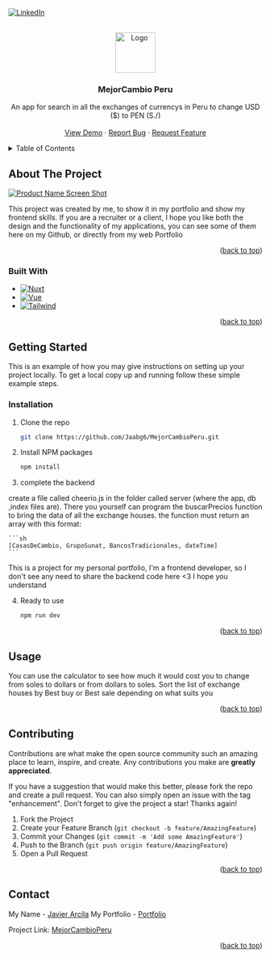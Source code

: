 <div id="top"></div>

[![LinkedIn][linkedin-shield]][linkedin-url]



<!-- PROJECT LOGO -->
<br />
<div align="center">
  <a href="https://mejorcambio-peru.herokuapp.com/">
    <img src="https://i.imgur.com/8kvFHyg.png" alt="Logo" width="80" height="80">
  </a>

  <h3 align="center">MejorCambio Peru</h3>

  <p align="center">
    An app for search in all the exchanges of currencys in Peru to change USD ($) to PEN (S./)
    <br />
    <br />
    <a href="https://mejorcambio-peru.herokuapp.com/">View Demo</a>
    ·
    <a href="https://github.com/Jaabg6/MejorCambioPeru/issues">Report Bug</a>
    ·
    <a href="https://github.com/Jaabg6/MejorCambioPeru/issues">Request Feature</a>
  </p>
</div>



<!-- TABLE OF CONTENTS -->
<details>
  <summary>Table of Contents</summary>
  <ol>
    <li>
      <a href="#about-the-project">About The Project</a>
      <ul>
        <li><a href="#built-with">Built With</a></li>
      </ul>
    </li>
    <li>
      <a href="#getting-started">Getting Started</a>
      <ul>
        <li><a href="#installation">Installation</a></li>
      </ul>
    </li>
    <li><a href="#usage">Usage</a></li>
    <li><a href="#contributing">Contributing</a></li>
    <li><a href="#contact">Contact</a></li>
  </ol>
</details>



<!-- ABOUT THE PROJECT -->
## About The Project

[![Product Name Screen Shot][product-screenshot]](https://mejorcambio-peru.herokuapp.com/)

This project was created by me, to show it in my portfolio and show my frontend skills. If you are a recruiter or a client, I hope you like both the design and the functionality of my applications, you can see some of them here on my Github, or directly from my web Portfolio

<p align="right">(<a href="#top">back to top</a>)</p>



### Built With



* [![Nuxt][Nuxt.js]][Nuxt-url]
* [![Vue][Vue.js]][Vue-url]
* [![Tailwind][Tailwindcss]][Tailwindcss-url]

<p align="right">(<a href="#top">back to top</a>)</p>



<!-- GETTING STARTED -->
## Getting Started

This is an example of how you may give instructions on setting up your project locally.
To get a local copy up and running follow these simple example steps.

### Installation

1. Clone the repo
   ```sh
   git clone https://github.com/Jaabg6/MejorCambioPeru.git
   ```
2. Install NPM packages
   ```sh
   npm install
   ```
3. complete the backend

create a file called cheerio.js in the folder called server (where the app, db ,index files are). There you yourself can program the buscarPrecios function to bring the data of all the exchange houses. the function must return an array with this format:

    ```sh
    [CasasDeCambio, GrupoSunat, BancosTradicionales, dateTime]
    ```

This is a project for my personal portfolio, I'm a frontend developer, so I don't see any need to share the backend code here <3 I hope you understand

4. Ready to use
   ```sh
   npm run dev
   ```

<p align="right">(<a href="#top">back to top</a>)</p>



<!-- USAGE EXAMPLES -->
## Usage

You can use the calculator to see how much it would cost you to change from soles to dollars or from dollars to soles. Sort the list of exchange houses by Best buy or Best sale depending on what suits you



<p align="right">(<a href="#top">back to top</a>)</p>




<!-- CONTRIBUTING -->
## Contributing

Contributions are what make the open source community such an amazing place to learn, inspire, and create. Any contributions you make are **greatly appreciated**.

If you have a suggestion that would make this better, please fork the repo and create a pull request. You can also simply open an issue with the tag "enhancement".
Don't forget to give the project a star! Thanks again!

1. Fork the Project
2. Create your Feature Branch (`git checkout -b feature/AmazingFeature`)
3. Commit your Changes (`git commit -m 'Add some AmazingFeature'`)
4. Push to the Branch (`git push origin feature/AmazingFeature`)
5. Open a Pull Request

<p align="right">(<a href="#top">back to top</a>)</p>


<!-- CONTACT -->
## Contact

My Name - [Javier Arcila](https://www.linkedin.com/in/javier-arcila-243221237/)
My Portfolio - [Portfolio](https://javierarcilab.web.app/)

Project Link: [MejorCambioPeru](https://github.com/Jaabg6/MejorCambioPeru)

<p align="right">(<a href="#top">back to top</a>)</p>





<!-- MARKDOWN LINKS & IMAGES -->
<!-- https://www.markdownguide.org/basic-syntax/#reference-style-links -->
[contributors-shield]: https://img.shields.io/github/contributors/othneildrew/Best-README-Template.svg?style=for-the-badge
[contributors-url]: https://mejorcambio-peru.herokuapp.com//graphs/contributors
[forks-shield]: https://img.shields.io/github/forks/othneildrew/Best-README-Template.svg?style=for-the-badge
[forks-url]: https://mejorcambio-peru.herokuapp.com//network/members
[stars-shield]: https://img.shields.io/github/stars/othneildrew/Best-README-Template.svg?style=for-the-badge
[stars-url]: https://mejorcambio-peru.herokuapp.com//stargazers
[issues-shield]: https://img.shields.io/github/issues/othneildrew/Best-README-Template.svg?style=for-the-badge
[issues-url]: https://mejorcambio-peru.herokuapp.com//issues
[license-shield]: https://img.shields.io/github/license/othneildrew/Best-README-Template.svg?style=for-the-badge
[license-url]: https://mejorcambio-peru.herokuapp.com//blob/master/LICENSE.txt
[linkedin-shield]: https://img.shields.io/badge/-LinkedIn-black.svg?style=for-the-badge&logo=linkedin&colorB=555
[linkedin-url]: https://www.linkedin.com/in/javier-arcila-243221237/
[product-screenshot]: https://i.imgur.com/eWj6Hrs.png
[Nuxt.js]: https://img.shields.io/badge/nuxt.js-000000?style=for-the-badge&logo=nuxtdotjs&logoColor=white
[Nuxt-url]: https://nuxtjs.org/
[React.js]: https://img.shields.io/badge/React-20232A?style=for-the-badge&logo=react&logoColor=61DAFB
[React-url]: https://reactjs.org/
[Vue.js]: https://img.shields.io/badge/Vue.js-35495E?style=for-the-badge&logo=vuedotjs&logoColor=4FC08D
[Vue-url]: https://vuejs.org/
[Angular.io]: https://img.shields.io/badge/Angular-DD0031?style=for-the-badge&logo=angular&logoColor=white
[Angular-url]: https://angular.io/
[Svelte.dev]: https://img.shields.io/badge/Svelte-4A4A55?style=for-the-badge&logo=svelte&logoColor=FF3E00
[Svelte-url]: https://svelte.dev/
[Laravel.com]: https://img.shields.io/badge/Laravel-FF2D20?style=for-the-badge&logo=laravel&logoColor=white
[Laravel-url]: https://laravel.com
[Node.js]: https://img.shields.io/badge/Node.js-43853D?style=for-the-badge&logo=node.js&logoColor=white
[Node-url]: https://nodejs.org/es/
[Tailwindcss-url]: https://tailwindcss.com/
[Tailwindcss]: https://img.shields.io/badge/-Tailwind-blue?style=for-the-badge&logo=jquery&logoColor=white
[JQuery.com]: https://img.shields.io/badge/jQuery-0769AD?style=for-the-badge&logo=jquery&logoColor=white
[JQuery-url]: https://jquery.com 
